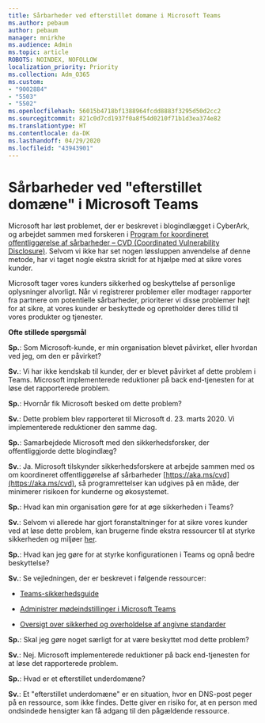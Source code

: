 ```yaml
---
title: Sårbarheder ved efterstillet domæne i Microsoft Teams
ms.author: pebaum
author: pebaum
manager: mnirkhe
ms.audience: Admin
ms.topic: article
ROBOTS: NOINDEX, NOFOLLOW
localization_priority: Priority
ms.collection: Adm_O365
ms.custom:
- "9002884"
- "5503"
- "5502"
ms.openlocfilehash: 56015b4718bf1388964fcdd8883f3295d50d2cc2
ms.sourcegitcommit: 821c0d7cd1937f0a8f54d0210f71b1d3ea374e82
ms.translationtype: HT
ms.contentlocale: da-DK
ms.lasthandoff: 04/29/2020
ms.locfileid: "43943901"
---
```

# <a name="microsoft-teams-dangling-domain-vulnerability"></a>Sårbarheder ved "efterstillet domæne" i Microsoft Teams

Microsoft har løst problemet, der er beskrevet i blogindlægget i CyberArk, og arbejdet sammen med forskeren i [Program for koordineret offentliggørelse af sårbarheder – CVD (Coordinated Vulnerability Disclosure)](https://aka.ms/cvd). Selvom vi ikke har set nogen løssluppen anvendelse af denne metode, har vi taget nogle ekstra skridt for at hjælpe med at sikre vores kunder.

Microsoft tager vores kunders sikkerhed og beskyttelse af personlige oplysninger alvorligt. Når vi registrerer problemer eller modtager rapporter fra partnere om potentielle sårbarheder, prioriterer vi disse problemer højt for at sikre, at vores kunder er beskyttede og opretholder deres tillid til vores produkter og tjenester.

**Ofte stillede spørgsmål**

**Sp.**: Som Microsoft-kunde, er min organisation blevet påvirket, eller hvordan ved jeg, om den er påvirket?

**Sv.**: Vi har ikke kendskab til kunder, der er blevet påvirket af dette problem i Teams. Microsoft implementerede reduktioner på back end-tjenesten for at løse det rapporterede problem.

**Sp.**: Hvornår fik Microsoft besked om dette problem?

**Sv.**: Dette problem blev rapporteret til Microsoft d. 23. marts 2020. Vi implementerede reduktioner den samme dag.

**Sp.**: Samarbejdede Microsoft med den sikkerhedsforsker, der offentliggjorde dette blogindlæg?

**Sv.**: Ja. Microsoft tilskynder sikkerhedsforskere at arbejde sammen med os om koordineret offentliggørelse af sårbarheder [https://aka.ms/cvd](https://aka.ms/cvd), så programrettelser kan udgives på en måde, der minimerer risikoen for kunderne og økosystemet.  

**Sp.**: Hvad kan min organisation gøre for at øge sikkerheden i Teams?  

**Sv.**: Selvom vi allerede har gjort foranstaltninger for at sikre vores kunder ved at løse dette problem, kan brugerne finde ekstra ressourcer til at styrke sikkerheden og miljøer [her](https://www.microsoft.com/microsoft-365/blog/2020/04/06/it-professionals-privacy-security-microsoft-teams/).  

**Sp.**: Hvad kan jeg gøre for at styrke konfigurationen i Teams og opnå bedre beskyttelse?

**Sv.**: Se vejledningen, der er beskrevet i følgende ressourcer: 

- [Teams-sikkerhedsguide](https://docs.microsoft.com/microsoftteams/teams-security-guide)

- [Administrer mødeindstillinger i Microsoft Teams](https://docs.microsoft.com/microsoftteams/meeting-settings-in-teams)

- [ Oversigt over sikkerhed og overholdelse af angivne standarder](https://docs.microsoft.com/microsoftteams/security-compliance-overview)

**Sp.**: Skal jeg gøre noget særligt for at være beskyttet mod dette problem?

**Sv.**: Nej. Microsoft implementerede reduktioner på back end-tjenesten for at løse det rapporterede problem.

**Sp.**: Hvad er et efterstillet underdomæne?

**Sv.**: Et "efterstillet underdomæne" er en situation, hvor en DNS-post peger på en ressource, som ikke findes.  Dette giver en risiko for, at en person med ondsindede hensigter kan få adgang til den pågældende ressource.
